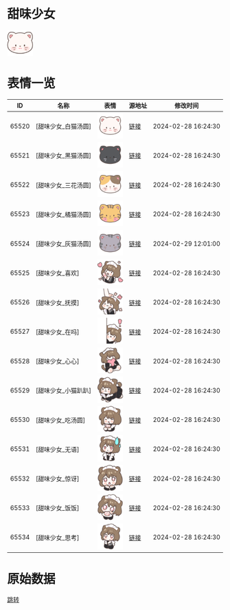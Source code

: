 # 甜味少女

<img src="./cover.png" height="60" alt="cover" />

# 表情一览

|ID|名称|表情|源地址|修改时间|
|----|----|----|----|----|
|65520|[甜味少女_白猫汤圆]|<img src="./pic/065520_%5B甜味少女_白猫汤圆%5D.png" height="60" alt="白猫汤圆"/>|[链接](https://i0.hdslb.com/bfs/garb/f86a87e7be1b338375c3866b01caa8fdf0660130.png)|2024-02-28 16:24:30|
|65521|[甜味少女_黑猫汤圆]|<img src="./pic/065521_%5B甜味少女_黑猫汤圆%5D.png" height="60" alt="黑猫汤圆"/>|[链接](https://i0.hdslb.com/bfs/garb/cf1dc5a1d0986e8abc7ce1856b3880fa6848ad5f.png)|2024-02-28 16:24:30|
|65522|[甜味少女_三花汤圆]|<img src="./pic/065522_%5B甜味少女_三花汤圆%5D.png" height="60" alt="三花汤圆"/>|[链接](https://i0.hdslb.com/bfs/garb/0afe734b9f85ab175df1a1bea721bdbc41e275b5.png)|2024-02-28 16:24:30|
|65523|[甜味少女_橘猫汤圆]|<img src="./pic/065523_%5B甜味少女_橘猫汤圆%5D.png" height="60" alt="橘猫汤圆"/>|[链接](https://i0.hdslb.com/bfs/garb/28df0de1582d4b3f65a6cdefd3367777e65e19c3.png)|2024-02-28 16:24:30|
|65524|[甜味少女_灰猫汤圆]|<img src="./pic/065524_%5B甜味少女_灰猫汤圆%5D.png" height="60" alt="灰猫汤圆"/>|[链接](https://i0.hdslb.com/bfs/garb/d4b667f46454d89a3115a32276dbe06232d4228c.png)|2024-02-29 12:01:00|
|65525|[甜味少女_喜欢]|<img src="./pic/065525_%5B甜味少女_喜欢%5D.png" height="60" alt="喜欢"/>|[链接](https://i0.hdslb.com/bfs/garb/b54d73136b792b175f74ec00a6107bd5ed5bca0e.png)|2024-02-28 16:24:30|
|65526|[甜味少女_抚摸]|<img src="./pic/065526_%5B甜味少女_抚摸%5D.png" height="60" alt="抚摸"/>|[链接](https://i0.hdslb.com/bfs/garb/f3cd1ca96899c5a50e0199d5474d9f8d5d4cdf34.png)|2024-02-28 16:24:30|
|65527|[甜味少女_在吗]|<img src="./pic/065527_%5B甜味少女_在吗%5D.png" height="60" alt="在吗"/>|[链接](https://i0.hdslb.com/bfs/garb/3bb32ee9b16a2e20b737f300b721718cee9ee77f.png)|2024-02-28 16:24:30|
|65528|[甜味少女_心心]|<img src="./pic/065528_%5B甜味少女_心心%5D.png" height="60" alt="心心"/>|[链接](https://i0.hdslb.com/bfs/garb/4f4cb00fe3d6820ef99b823f86011e9ed774a30c.png)|2024-02-28 16:24:30|
|65529|[甜味少女_小猫趴趴]|<img src="./pic/065529_%5B甜味少女_小猫趴趴%5D.png" height="60" alt="小猫趴趴"/>|[链接](https://i0.hdslb.com/bfs/garb/69f3b6970dd5511860601d0f99bc6c0e9dcfe409.png)|2024-02-28 16:24:30|
|65530|[甜味少女_吃汤圆]|<img src="./pic/065530_%5B甜味少女_吃汤圆%5D.png" height="60" alt="吃汤圆"/>|[链接](https://i0.hdslb.com/bfs/garb/9d54638d9a492f5db40c6a3425793b5dbb763154.png)|2024-02-28 16:24:30|
|65531|[甜味少女_无语]|<img src="./pic/065531_%5B甜味少女_无语%5D.png" height="60" alt="无语"/>|[链接](https://i0.hdslb.com/bfs/garb/126278e63743c89deb6f30c1b88e19a4311c2f85.png)|2024-02-28 16:24:30|
|65532|[甜味少女_惊讶]|<img src="./pic/065532_%5B甜味少女_惊讶%5D.png" height="60" alt="惊讶"/>|[链接](https://i0.hdslb.com/bfs/garb/52c581f45e0ab2ac7ab64d3852c5c4bdbe4ebef1.png)|2024-02-28 16:24:30|
|65533|[甜味少女_饭饭]|<img src="./pic/065533_%5B甜味少女_饭饭%5D.png" height="60" alt="饭饭"/>|[链接](https://i0.hdslb.com/bfs/garb/771a0958e88105013c7c3be6cb11080e10de9391.png)|2024-02-28 16:24:30|
|65534|[甜味少女_思考]|<img src="./pic/065534_%5B甜味少女_思考%5D.png" height="60" alt="思考"/>|[链接](https://i0.hdslb.com/bfs/garb/89531ce0fa26edf169e00110456cc28be951f207.png)|2024-02-28 16:24:30|

# 原始数据

[跳转](./raw.json)

